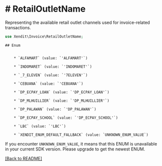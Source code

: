 # # RetailOutletName
Representing the available retail outlet channels used for invoice-related transactions.

```php
use Xendit\Invoice\RetailOutletName;
```


    ## Enum

    
        * `ALFAMART` (value: `'ALFAMART'`)
    
        * `INDOMARET` (value: `'INDOMARET'`)
    
        * `_7_ELEVEN` (value: `'7ELEVEN'`)
    
        * `CEBUANA` (value: `'CEBUANA'`)
    
        * `DP_ECPAY_LOAN` (value: `'DP_ECPAY_LOAN'`)
    
        * `DP_MLHUILLIER` (value: `'DP_MLHUILLIER'`)
    
        * `DP_PALAWAN` (value: `'DP_PALAWAN'`)
    
        * `DP_ECPAY_SCHOOL` (value: `'DP_ECPAY_SCHOOL'`)
    
        * `LBC` (value: `'LBC'`)
    
        * `XENDIT_ENUM_DEFAULT_FALLBACK` (value: `UNKNOWN_ENUM_VALUE`)

If you encounter `UNKNOWN_ENUM_VALUE`, it means that this ENUM is unavailable in your current SDK version. Please upgrade to get the newest ENUM.

[[Back to README]](../../README.md)
